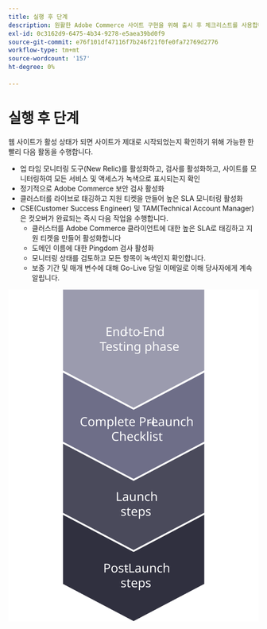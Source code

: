 ```yaml
---
title: 실행 후 단계
description: 원활한 Adobe Commerce 사이트 구현을 위해 출시 후 체크리스트를 사용합니다.
exl-id: 0c3162d9-6475-4b34-9278-e5aea39bd0f9
source-git-commit: e76f101df47116f7b246f21f0fe0fa72769d2776
workflow-type: tm+mt
source-wordcount: '157'
ht-degree: 0%

---
```


# 실행 후 단계

웹 사이트가 활성 상태가 되면 사이트가 제대로 시작되었는지 확인하기 위해 가능한 한 빨리 다음 활동을 수행합니다.

- 업 타임 모니터링 도구(New Relic)를 활성화하고, 검사를 활성화하고, 사이트를 모니터링하여 모든 서비스 및 액세스가 녹색으로 표시되는지 확인
- 정기적으로 Adobe Commerce 보안 검사 활성화
- 클러스터를 라이브로 태깅하고 지원 티켓을 만들어 높은 SLA 모니터링 활성화
- CSE(Customer Success Engineer) 및 TAM(Technical Account Manager)은 컷오버가 완료되는 즉시 다음 작업을 수행합니다.
   - 클러스터를 Adobe Commerce 클라이언트에 대한 높은 SLA로 태깅하고 지원 티켓을 만들어 활성화합니다
   - 도메인 이름에 대한 Pingdom 검사 활성화
   - 모니터링 상태를 검토하고 모든 항목이 녹색인지 확인합니다.
   - 보증 기간 및 매개 변수에 대해 Go-Live 당일 이메일로 이해 당사자에게 계속 알립니다.

![실행 프로세스의 4단계를 보여 주는 다이어그램](../../assets/playbooks/launch-steps-4.svg)
